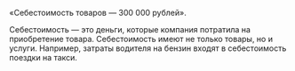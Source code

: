 «Себестоимость товаров — 300 000 рублей».

Себестоимость — это деньги, которые компания потратила на приобретение товара. Себестоимость имеют не только товары, но и услуги. Например, затраты водителя на бензин входят в себестоимость поездки на такси.